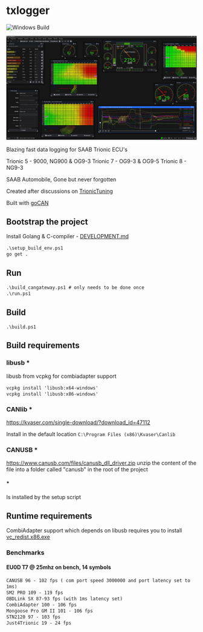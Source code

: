 # txlogger
![Windows Build](https://github.com/roffe/txlogger/actions/workflows/windows.yml/badge.svg)

![](txlogger.jpg)

Blazing fast data logging for SAAB Trionic ECU's

Trionic 5 - 9000, NG900 & OG9-3
Trionic 7 - OG9-3 & OG9-5
Trionic 8 - NG9-3

SAAB Automobile, Gone but never forgotten

Created after discussions on [TrionicTuning](https://www.trionictuning.com/forum/viewtopic.php?f=34&t=14297)

Built with [goCAN](https://github.com/roffe/gocan)

## Bootstrap the project

Install Golang & C-compiler - [DEVELOPMENT.md](DEVELOPMENT.md)

    .\setup_build_env.ps1
    go get .

## Run
    .\build_cangateway.ps1 # only needs to be done once
    .\run.ps1

## Build
    .\build.ps1

## Build requirements

### libusb *

libusb from vcpkg for combiadapter support

    vcpkg install 'libusb:x64-windows'
    vcpkg install 'libusb:x86-windows'

### CANlib *

https://kvaser.com/single-download/?download_id=47112

Install in the default location `C:\Program Files (x86)\Kvaser\Canlib`

### CANUSB *

https://www.canusb.com/files/canusb_dll_driver.zip
unzip the content of the file into a folder called "canusb" in the root of the project

#### *
Is installed by the setup script

## Runtime requirements

CombiAdapter support which depends on libusb requires you to install [vc_redist.x86.exe](https://www.microsoft.com/en-gb/download/confirmation.aspx?id=48145)

### Benchmarks

#### EU0D T7 @ 25mhz on bench, 14 symbols

    CANUSB 96 - 102 fps ( com port speed 3000000 and port latency set to 1ms)
    SM2 PRO 109 - 119 fps
    OBDLink SX 87-93 fps (with 1ms latency set)
    CombiAdapter 100 - 106 fps
    Mongoose Pro GM II 101 - 106 fps
    STN2120 97 - 103 fps
    Just4Trionic 19 - 24 fps
